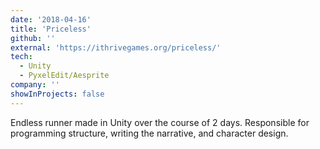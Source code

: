 ```yaml
---
date: '2018-04-16'
title: 'Priceless'
github: ''
external: 'https://ithrivegames.org/priceless/'
tech:
  - Unity
  - PyxelEdit/Aesprite
company: ''
showInProjects: false
---
```


Endless runner made in Unity over the course of 2 days. Responsible for programming structure, writing the narrative, and character design.
